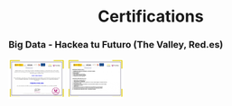 <div align='center'>
    <h1>Certifications</h1>
</div>


### Big Data - Hackea tu Futuro (The Valley, Red.es)

<p float="left">
  <img src="Images/014_L1_F1_MAD001_CER_ACREDITA_001_page-0001.jpg" width="100" />
  <img src="Images/014_L1_F1_MAD001_CER_ACREDITA_001_page-0002.jpg" width="100" /> 
</p>